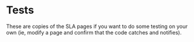 # Tests

These are copies of the SLA pages if you want to do some testing on your own (ie, modify a page and confirm that the code catches and notifies).
